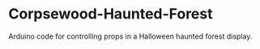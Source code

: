 # Corpsewood-Haunted-Forest
Arduino code for controlling props in a Halloween haunted forest display.

